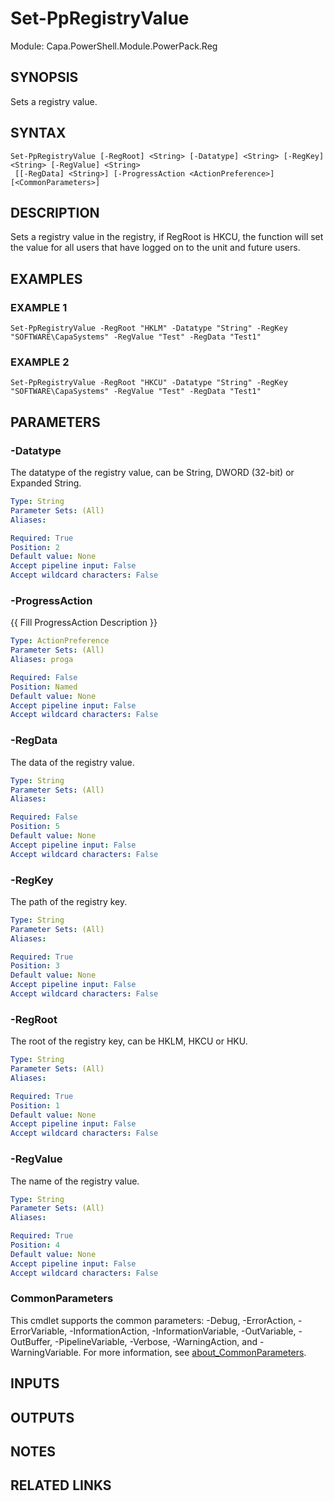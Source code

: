# Set-PpRegistryValue

Module: Capa.PowerShell.Module.PowerPack.Reg

## SYNOPSIS
Sets a registry value.

## SYNTAX

```
Set-PpRegistryValue [-RegRoot] <String> [-Datatype] <String> [-RegKey] <String> [-RegValue] <String>
 [[-RegData] <String>] [-ProgressAction <ActionPreference>] [<CommonParameters>]
```

## DESCRIPTION
Sets a registry value in the registry, if RegRoot is HKCU, the function will set the value for all users that have logged on to the unit and future users.

## EXAMPLES

### EXAMPLE 1
```
Set-PpRegistryValue -RegRoot "HKLM" -Datatype "String" -RegKey "SOFTWARE\CapaSystems" -RegValue "Test" -RegData "Test1"
```

### EXAMPLE 2
```
Set-PpRegistryValue -RegRoot "HKCU" -Datatype "String" -RegKey "SOFTWARE\CapaSystems" -RegValue "Test" -RegData "Test1"
```

## PARAMETERS

### -Datatype
The datatype of the registry value, can be String, DWORD (32-bit) or Expanded String.

```yaml
Type: String
Parameter Sets: (All)
Aliases:

Required: True
Position: 2
Default value: None
Accept pipeline input: False
Accept wildcard characters: False
```

### -ProgressAction
{{ Fill ProgressAction Description }}

```yaml
Type: ActionPreference
Parameter Sets: (All)
Aliases: proga

Required: False
Position: Named
Default value: None
Accept pipeline input: False
Accept wildcard characters: False
```

### -RegData
The data of the registry value.

```yaml
Type: String
Parameter Sets: (All)
Aliases:

Required: False
Position: 5
Default value: None
Accept pipeline input: False
Accept wildcard characters: False
```

### -RegKey
The path of the registry key.

```yaml
Type: String
Parameter Sets: (All)
Aliases:

Required: True
Position: 3
Default value: None
Accept pipeline input: False
Accept wildcard characters: False
```

### -RegRoot
The root of the registry key, can be HKLM, HKCU or HKU.

```yaml
Type: String
Parameter Sets: (All)
Aliases:

Required: True
Position: 1
Default value: None
Accept pipeline input: False
Accept wildcard characters: False
```

### -RegValue
The name of the registry value.

```yaml
Type: String
Parameter Sets: (All)
Aliases:

Required: True
Position: 4
Default value: None
Accept pipeline input: False
Accept wildcard characters: False
```

### CommonParameters
This cmdlet supports the common parameters: -Debug, -ErrorAction, -ErrorVariable, -InformationAction, -InformationVariable, -OutVariable, -OutBuffer, -PipelineVariable, -Verbose, -WarningAction, and -WarningVariable. For more information, see [about_CommonParameters](http://go.microsoft.com/fwlink/?LinkID=113216).

## INPUTS

## OUTPUTS

## NOTES

## RELATED LINKS
